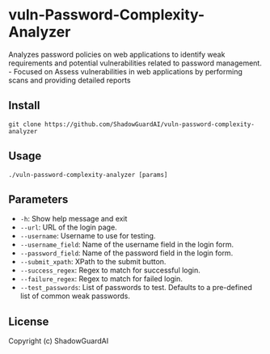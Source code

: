 # vuln-Password-Complexity-Analyzer
Analyzes password policies on web applications to identify weak requirements and potential vulnerabilities related to password management. - Focused on Assess vulnerabilities in web applications by performing scans and providing detailed reports

## Install
`git clone https://github.com/ShadowGuardAI/vuln-password-complexity-analyzer`

## Usage
`./vuln-password-complexity-analyzer [params]`

## Parameters
- `-h`: Show help message and exit
- `--url`: URL of the login page.
- `--username`: Username to use for testing.
- `--username_field`: Name of the username field in the login form.
- `--password_field`: Name of the password field in the login form.
- `--submit_xpath`: XPath to the submit button.
- `--success_regex`: Regex to match for successful login.
- `--failure_regex`: Regex to match for failed login.
- `--test_passwords`: List of passwords to test. Defaults to a pre-defined list of common weak passwords.

## License
Copyright (c) ShadowGuardAI

